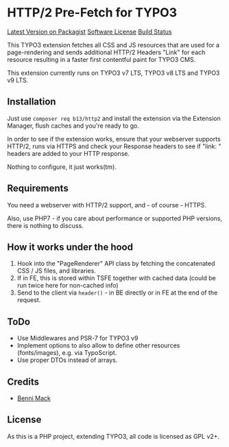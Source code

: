 # HTTP/2 Pre-Fetch for TYPO3

[Latest Version on Packagist][link-packagist]
[Software License](LICENSE.md)
[Build Status][link-travis]

This TYPO3 extension fetches all CSS and JS resources that are used
for a page-rendering and sends additional HTTP/2 Headers "Link" for each resource
resulting in a faster first contentful paint for TYPO3 CMS.

This extension currently runs on TYPO3 v7 LTS, TYPO3 v8 LTS and TYPO3 v9 LTS.

## Installation

Just use `composer req b13/http2` and install the extension via the Extension Manager,
flush caches and you're ready to go.

In order to see if the extension works, ensure that your webserver supports HTTP/2,
runs via HTTPS and check your Response headers to see if "link: " headers are added
to your HTTP response.

Nothing to configure, it just works(tm).

## Requirements

You need a webserver with HTTP/2 support, and - of course - HTTPS.

Also, use PHP7 - if you care about performance or supported PHP versions, there is nothing to discuss.


## How it works under the hood

1. Hook into the "PageRenderer" API class by fetching the concatenated CSS / JS files, and
libraries.
2. If in FE, this is stored within TSFE together with cached data (could be run twice here for non-cached info)
3. Send to the client via `header()` - in BE directly or in FE at the end of the request.

## ToDo

* Use Middlewares and PSR-7 for TYPO3 v9
* Implement options to also allow to define other resources (fonts/images), e.g. via TypoScript.
* Use proper DTOs instead of arrays.


## Credits

* [Benni Mack][link-author]

## License

As this is a PHP project, extending TYPO3, all code is licensed as GPL v2+.


[link-author]: https://github.com/bmack
[link-packagist]: https://packagist.org/packages/b13/http2
[link-travis]: https://travis-ci.org/b13/http2
